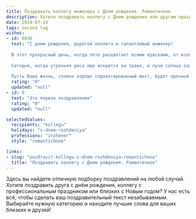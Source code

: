 ```yaml
---
title: Поздравить коллегу инженера c Днем рождения. Романтичное
description: Хотите поздравить коллегу c Днем рождения или другим праздником? Наш ИИ создаст незабываемое поздравление, а вы обязательно выделитесь среди других.  
date: 2024-07-19
tags: second tag
wishes:
- id: 6836
  text: "С днем рождения, дорогой коллега и талантливый инженер!
  
  В этот прекрасный день, когда лето расцветает всеми красками, от всего сердца поздравляем Вас с днем рождения. Ваш ум, словно стальной сплав, преобразует сложнейшие чертежи в реальность. Ваши руки, подобно искусным скульпторам, создают из холодного металла произведения инженерного искусства.
  
  Сегодня, когда утренняя роса еще искрится на траве, а лучи солнца озаряют путь, мы желаем Вам вдохновения, которое будет вести Вас по неизведанным дорогам. Пусть проекты, над которыми Вы трудитесь, станут воплощением Ваших дерзновенных идей, а каждый успех — очередным шагом к вершине инженерного мастерства.
  
  Пусть Ваша жизнь, словно хорошо спроектированный мост, будет прочной и надежной, соединяя прошлое и будущее, а каждый день дарит Вам новые возможности и яркие открытия. С днем рождения, дорогой инженер! Пусть судьба будет такой же прекрасной, как летний закат, а удача станет Вашим верным спутником."
  rating: "0"
  updated: "null"
- id: 0
  text: "Это первое поздравление"
  rating: "0"
  updated: "null"

selectedValues:
  recipients: "kollegu"
  holidays: "s-dnem-rozhdeniya"
  professions: "inzhener"
  style: "romantichnoe"

links:
- slug: "pozdravit-kollegu-s-dnem-rozhdeniya-romantichnoe"
  title: "Поздравить коллегу c Днем рождения. Романтичное"
---
```


Здесь вы найдете отличную подборку поздравлений на любой случай. 
Хотите поздравить друга с днём рождения, коллегу с профессиональным праздником или близких с Новым годом? У нас есть всё, чтобы сделать ваш поздравительный текст незабываемым. Выбирайте нужную категорию и находите лучшие слова для ваших близких и друзей!
